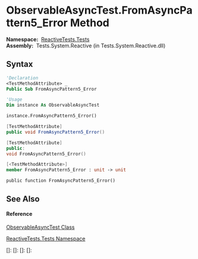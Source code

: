 # ObservableAsyncTest.FromAsyncPattern5\_Error Method

**Namespace:**  [ReactiveTests.Tests](ReactiveTests.Tests\ReactiveTests.Tests.md)  
**Assembly:**  Tests.System.Reactive (in Tests.System.Reactive.dll)

## Syntax

```vb
'Declaration
<TestMethodAttribute> _
Public Sub FromAsyncPattern5_Error
```

```vb
'Usage
Dim instance As ObservableAsyncTest

instance.FromAsyncPattern5_Error()
```

```csharp
[TestMethodAttribute]
public void FromAsyncPattern5_Error()
```

```c++
[TestMethodAttribute]
public:
void FromAsyncPattern5_Error()
```

```fsharp
[<TestMethodAttribute>]
member FromAsyncPattern5_Error : unit -> unit 
```

```jscript
public function FromAsyncPattern5_Error()
```

## See Also

#### Reference

[ObservableAsyncTest Class](ObservableAsyncTest\ObservableAsyncTest.md)

[ReactiveTests.Tests Namespace](ReactiveTests.Tests\ReactiveTests.Tests.md)

[]: 
[]: 
[]: 
[]: 